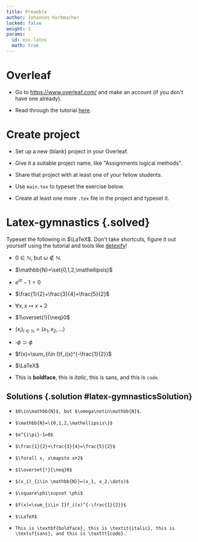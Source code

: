 ```yaml
---
title: Preamble
author: Johannes Korbmacher
locked: false
weight: 1
params: 
  id: exc-latex
  math: true
---
```


# Overleaf

- Go to <https://www.overleaf.com/> and make an account (if you don't have one already).

- Read through the tutorial [here](https://www.overleaf.com/learn/latex/Learn_LaTeX_in_30_minutes).

# Create project

- Set up a new (blank) project in your Overleaf. 

- Give it a suitable project name, like "Assignments logical methods".

- Share that project with at least one of your fellow students.

- Use ```main.tex``` to typeset the exercise below.

- Create at least one more ```.tex``` file in the project and typeset it.

# Latex-gymnastics {.solved}

Typeset the following in $\LaTeX$. Don't take shortcuts, figure it out yourself
using the tutorial and tools like
[detexify](https://detexify.kirelabs.org/classify.html)!

- $0\in\mathbb{N}$, but $\omega\notin\mathbb{N}$.

- $\mathbb{N}=\set{0,1,2,\mathellipsis}$

- $e^{i\pi}-1=0$

- $\frac{1}{2}+\frac{3}{4}=\frac{5}{2}$

- $\forall x, x\mapsto x+2$

- $1\overset{!}{\neq}0$

- $(x_i)_{i\in \mathbb{N}}=(x_1, x_2,\dots)$

- $\square\phi\supset \phi$

- $f(x)=\sum_{i\in I}f_i(x)^{-\frac{1}{2}}$

- $\LaTeX$

- This is $\textbf{boldface}$, this is $\textit{italic}$, this is $\textsf{sans}$, and this is $\texttt{code}$.

## Solutions {.solution #latex-gymnasticsSolution}

- ```$0\in\mathbb{N}$, but $\omega\notin\mathbb{N}$.```

- ```$\mathbb{N}=\{0,1,2,\mathellipsis\}$```

- ```$e^{i\pi}-1=0$```

- ```$\frac{1}{2}+\frac{3}{4}=\frac{5}{2}$```

- ```$\forall x, x\mapsto x+2$```
- ```$1\overset{!}{\neq}0$```
- ```$(x_i)_{i\in \mathbb{N}}=(x_1, x_2,\dots)$```
- ```$\square\phi\supset \phi$```
- ```$f(x)=\sum_{i\in I}f_i(x)^{-\frac{1}{2}}$```
- ```$\LaTeX$```
- ```This is \textbf{boldface}, this is \textit{italic}, this is \textsf{sans}, and this is \texttt{code}.```
